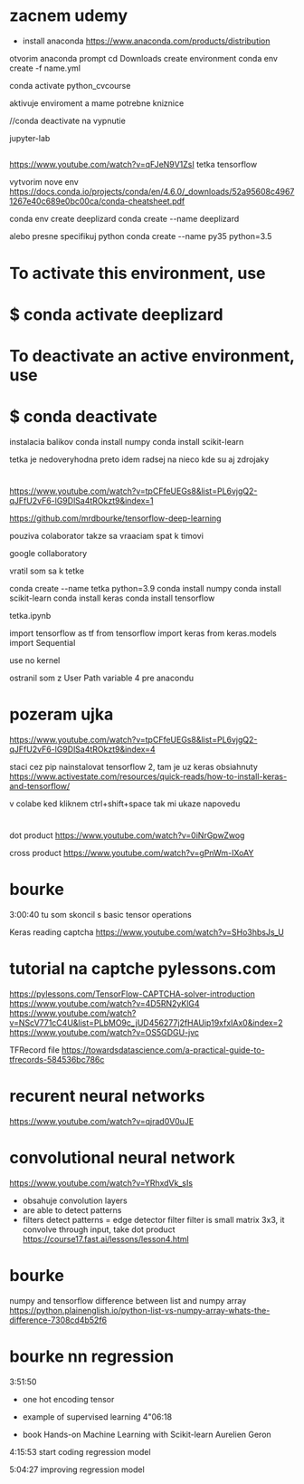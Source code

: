 # zacnem udemy
- install anaconda
https://www.anaconda.com/products/distribution

otvorim anaconda prompt
cd Downloads
create environment
conda env create -f name.yml

conda activate python_cvcourse

aktivuje enviroment a mame potrebne kniznice

//conda deactivate
na vypnutie

jupyter-lab


##
https://www.youtube.com/watch?v=qFJeN9V1ZsI
tetka tensorflow

vytvorim nove env
https://docs.conda.io/projects/conda/en/4.6.0/_downloads/52a95608c49671267e40c689e0bc00ca/conda-cheatsheet.pdf

conda env create deeplizard
conda create --name deeplizard 

alebo presne specifikuj python
conda create --name py35 python=3.5


# To activate this environment, use
#
#     $ conda activate deeplizard
#
# To deactivate an active environment, use
#
#     $ conda deactivate


instalacia balikov
conda install numpy
conda install scikit-learn


tetka je nedoveryhodna preto idem radsej na nieco kde su aj zdrojaky


# ########################################################
https://www.youtube.com/watch?v=tpCFfeUEGs8&list=PL6vjgQ2-qJFfU2vF6-lG9DlSa4tROkzt9&index=1

https://github.com/mrdbourke/tensorflow-deep-learning

pouziva colaborator takze sa vraaciam spat k timovi

google collaboratory





vratil som sa k tetke

conda create --name tetka python=3.9
conda install numpy
conda install scikit-learn
conda install keras
conda install tensorflow

tetka.ipynb

import tensorflow as tf
from tensorflow import keras
from keras.models import Sequential

use no kernel

ostranil som z User Path variable 4 pre anacondu

# pozeram ujka
https://www.youtube.com/watch?v=tpCFfeUEGs8&list=PL6vjgQ2-qJFfU2vF6-lG9DlSa4tROkzt9&index=4

staci cez pip nainstalovat tensorflow 2, tam je uz keras obsiahnuty
https://www.activestate.com/resources/quick-reads/how-to-install-keras-and-tensorflow/

v colabe ked kliknem ctrl+shift+space tak mi ukaze napovedu


#
dot product
https://www.youtube.com/watch?v=0iNrGpwZwog

cross product
https://www.youtube.com/watch?v=gPnWm-IXoAY


# bourke 
3:00:40 tu som skoncil s basic tensor operations

Keras reading captcha
https://www.youtube.com/watch?v=SHo3hbsJs_U

# tutorial na captche pylessons.com
https://pylessons.com/TensorFlow-CAPTCHA-solver-introduction
https://www.youtube.com/watch?v=4D5RN2yKlG4
https://www.youtube.com/watch?v=NScV771cC4U&list=PLbMO9c_jUD456277j2fHAUip19xfxIAx0&index=2
https://www.youtube.com/watch?v=OS5GDGU-jvc

TFRecord file
https://towardsdatascience.com/a-practical-guide-to-tfrecords-584536bc786c



# recurent neural networks
https://www.youtube.com/watch?v=qjrad0V0uJE

# convolutional neural network
https://www.youtube.com/watch?v=YRhxdVk_sIs
- obsahuje convolution layers
- are able to detect patterns
- filters detect patterns = edge detector filter
filter is small matrix 3x3, it convolve through input, take dot product
https://course17.fast.ai/lessons/lesson4.html



# bourke
numpy and tensorflow
difference between list and numpy array
https://python.plainenglish.io/python-list-vs-numpy-array-whats-the-difference-7308cd4b52f6

# bourke nn regression
3:51:50
- one hot encoding tensor
- example of supervised learning
4"06:18

- book Hands-on Machine Learning with Scikit-learn Aurelien Geron

4:15:53 start coding regression model

5:04:27 improving regression model
